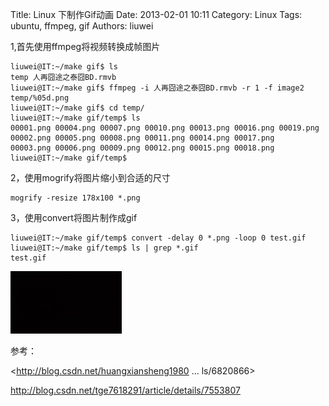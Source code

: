 Title: Linux 下制作Gif动画 
Date: 2013-02-01 10:11
Category: Linux
Tags: ubuntu, ffmpeg, gif
Authors: liuwei

1,首先使用ffmpeg将视频转换成帧图片

	liuwei@IT:~/make gif$ ls
	temp 人再囧途之泰囧BD.rmvb
	liuwei@IT:~/make gif$ ffmpeg -i 人再囧途之泰囧BD.rmvb -r 1 -f image2 temp/%05d.png
	liuwei@IT:~/make gif$ cd temp/
	liuwei@IT:~/make gif/temp$ ls
	00001.png 00004.png 00007.png 00010.png 00013.png 00016.png 00019.png
	00002.png 00005.png 00008.png 00011.png 00014.png 00017.png
	00003.png 00006.png 00009.png 00012.png 00015.png 00018.png
	liuwei@IT:~/make gif/temp$ 

2，使用mogrify将图片缩小到合适的尺寸

	mogrify -resize 178x100 *.png
	
3，使用convert将图片制作成gif

	liuwei@IT:~/make gif/temp$ convert -delay 0 *.png -loop 0 test.gif
	liuwei@IT:~/make gif/temp$ ls | grep *.gif
	test.gif
	
![Mou icon](../../static/images/test_make_git_on_ubuntu.gif)

	
参考：

<http://blog.csdn.net/huangxiansheng1980 ... ls/6820866>

<http://blog.csdn.net/tge7618291/article/details/7553807>
